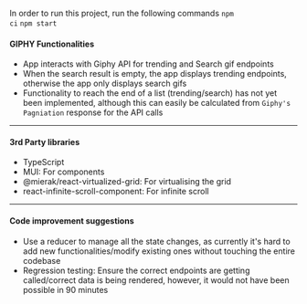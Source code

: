 In order to run this project, run the following commands
<code>npm ci</code>
<code>npm start</code>

<h4>GIPHY Functionalities</h4>

<ul>
<li>App interacts with Giphy API for trending and Search gif endpoints</li>
<li>When the search result is empty, the app displays trending endpoints, otherwise the app only displays search gifs</li>
<li>Functionality to reach the end of a list (trending/search) has not yet been implemented, although this can easily be calculated from <code>Giphy's Pagniation</code> response for the API calls</li>
</ul>

--------------------
<h4>3rd Party libraries</h4>

<ul>
<li>TypeScript</li>
<li>MUI: For components </li>
<li>@mierak/react-virtualized-grid: For virtualising the grid</li>
<li>react-infinite-scroll-component: For infinite scroll</li>
</ul>

----------

<h4>Code improvement suggestions</h4>

<ul>
<li>Use a reducer to manage all the state changes, as currently it's hard to add new functionalities/modify existing ones without touching the entire codebase</li>
<li>Regression testing: Ensure the correct endpoints are getting called/correct data is being rendered, however, it would not have been possible in 90 minutes</li>
</ul>
